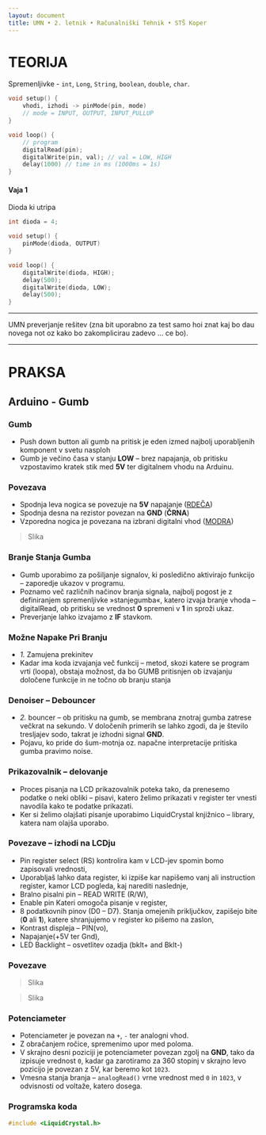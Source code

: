 ```yaml
---
layout: document
title: UMN • 2. letnik • Računalniški Tehnik • STŠ Koper
---
```


# TEORIJA

Spremenljivke - `int`, `Long`, `String`, `boolean`, `double`, `char`.

```c
void setup() {
    vhodi, izhodi -> pinMode(pin, mode)
    // mode = INPUT, OUTPUT, INPUT_PULLUP
}

void loop() {
    // program
    digitalRead(pin);
    digitalWrite(pin, val); // val = LOW, HIGH
    delay(1000) // time in ms (1000ms = 1s)
}
```



#### Vaja 1

Dioda ki utripa

```c
int dioda = 4;

void setup() {
    pinMode(dioda, OUTPUT)
}

void loop() {
    digitalWrite(dioda, HIGH);
    delay(500);
    digitalWrite(dioda, LOW);
    delay(500);
}
```



---



UMN preverjanje rešitev (zna bit uporabno za test samo hoi znat kaj bo dau novega not oz kako bo zakomplicirau zadevo ... ce bo).

---

# PRAKSA

## Arduino - Gumb

### Gumb

- Push down button ali gumb na pritisk je eden izmed najbolj uporabljenih komponent v svetu nasploh
- Gumb je večino časa v stanju **LOW** – brez napajanja, ob pritisku vzpostavimo kratek stik med **5V** ter digitalnem vhodu na Arduinu.

### Povezava

- Spodnja leva nogica se povezuje na **5V** napajanje ([RDEČA](red))
- Spodnja desna na rezistor povezan na **GND** (**ČRNA**)
- Vzporedna nogica je povezana na izbrani digitalni vhod ([MODRA](blue))

> Slika

### Branje Stanja Gumba

- Gumb uporabimo za pošiljanje signalov, ki posledično aktivirajo funkcijo – zaporedje ukazov v programu.
- Poznamo več različnih načinov branja signala, najbolj pogost je z definiranjem spremenljivke »stanjegumba«, katero izvaja branje vhoda – digitalRead, ob pritisku se vrednost **0** spremeni v **1** in sproži ukaz.
- Preverjanje lahko izvajamo z **IF** stavkom.

### Možne Napake Pri Branju

- _1._ Zamujena prekinitev
- Kadar ima koda izvajanja več funkcij – metod, skozi katere se program vrti (loopa), obstaja možnost, da bo GUMB pritisnjen ob izvajanju določene funkcije in ne točno ob branju stanja

### Denoiser – Debouncer

- _2._ bouncer – ob pritisku na gumb, se membrana znotraj gumba zatrese večkrat na sekundo. V določenih primerih se lahko zgodi, da je število tresljajev sodo, takrat je izhodni signal **GND**.
- Pojavu, ko pride do šum-motnja oz. napačne interpretacije pritiska gumba pravimo noise.

### Prikazovalnik – delovanje

- Proces pisanja na LCD prikazovalnik poteka tako, da prenesemo podatke o neki obliki – pisavi, katero želimo prikazati v register ter vnesti navodila kako te podatke prikazati.
- Ker si želimo olajšati pisanje uporabimo LiquidCrystal knjižnico – library, katera nam olajša uporabo.

### Povezave – izhodi na LCDju

- Pin register select (RS) kontrolira kam v LCD-jev spomin bomo zapisovali vrednosti,
- Uporabljaš lahko data register, ki izpiše kar napišemo vanj ali instruction register, kamor LCD pogleda, kaj narediti naslednje,
- Bralno pisalni pin – READ WRITE (R/W),
- Enable pin Kateri omogoča pisanje v register,
- 8 podatkovnih pinov (D0 – D7). Stanja omejenih priključkov, zapišejo bite (**0** ali **1**), katere shranjujemo v register ko pišemo na zaslon,
- Kontrast displeja – PIN(vo),
- Napajanje(+5V ter Gnd),
- LED Backlight – osvetlitev ozadja (bklt+ and Bklt-)

### Povezave

> Slika

> Slika

### Potenciameter

- Potenciameter je povezan na `+`, `-` ter analogni vhod.
- Z obračanjem ročice, spremenimo upor med poloma.
- V skrajno desni poziciji je potenciameter povezan zgolj na **GND**, tako da izpisuje vrednost `0`, kadar ga zarotiramo za 360 stopinj v skrajno levo pozicijo je povezan z 5V, kar beremo kot `1023`.
- Vmesna stanja branja – `analogRead()` vrne vrednost med `0` in `1023`, v odvisnosti od voltaže, katero dosega.

### Programska koda

```c
#include <LiquidCrystal.h> 
```
